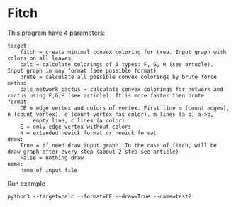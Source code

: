 # Fitch

This program have 4 parameters:

    target:        
        fitch = create minimal convex coloring for tree. Input graph with colors on all leaves
        calc = calculate colorings of 3 types: F, G, H (see artucle). Input graph in any format (see possible format)
        brute = calculate all possible convex colorings by brute force method
        calc_network_cactus = calculate convex colorings for network and cactus using F,G,H (see article). It is more faster then brute
    format:
        CE = edge vertex and colors of vertex. First line m (count edges), n (count vertex), c (count vertex has color). m lines (a b) a->b, 
            empty line, c lines (a color)
        E = only edge vertex without colors
        N = extended newick format or newick format
    draw:
        True = if need draw input graph. In the case of fitch, will be draw graph after every step (about 2 step see article)
        False = nothing draw
    name:
        name of input file

Run example

    python3 --target=calc --format=CE --draw=True --name=test2